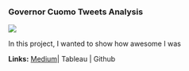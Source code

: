 ### Governor Cuomo Tweets Analysis

<img src="images/dummy_thumbnail.jpg?raw=true"/>

In this project, I wanted to show how awesome I was

**Links:** [Medium](http://example.com/)| Tableau | Github
